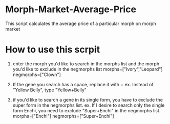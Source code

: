 # Morph-Market-Average-Price
This script calculates the average price of a particular morph on morph market
# How to use this scrpit
1. enter the morph you'd like to search in the morphs list and the morph you'd like to exclude in the negmorphs list
  morphs=["Ivory","Leopard"]
  negmorphs=["Clown"]
  
2. If the gene you search has a space, replace it with +
   ex. Instead of "Yellow Belly", type "Yellow+Belly"
   
3. if you'd like to search a gene in its single form, you have to exclude the super form in the negmorphs list. ex. If I desire to search only the single form Enchi, you need to exclude "Super+Enchi" in the negmorphs list.
  morphs=["Enchi"]
  negmorphs=["Super+Enchi"]

